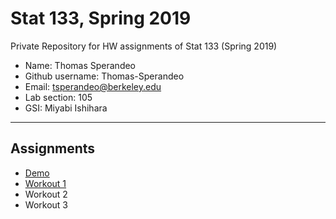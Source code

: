 # Stat 133, Spring 2019

Private Repository for HW assignments of Stat 133 (Spring 2019)

- Name: Thomas Sperandeo
- Github username: Thomas-Sperandeo
- Email: tsperandeo@berkeley.edu
- Lab section: 105
- GSI: Miyabi Ishihara

-----

## Assignments

- [Demo](demo)
- [Workout 1](workout1)
- Workout 2
- Workout 3


